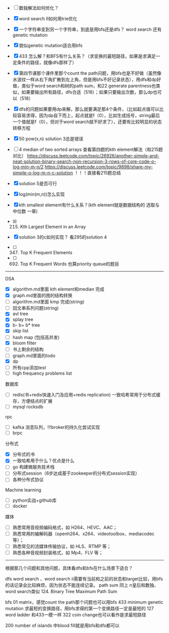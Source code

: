 
- [ ] 数独解法如何优化？
- [x] word search II如何用trie优化

- [x]  一个字符串变到另一个字符串，到底是用bfs还是dfs？ word search 还有genetic mutation
- [x] 貌似genetic mutation适合用bfs
- [x] 433 怎么解？和BFS有什么关系？（求变换的最短路径，如果是求满足一定条件的路径，就像dfs那样了）
- [x] 第四节课那个课件里那个count the path问题，用bfs也是不好做（虽然像水波纹一样从右下角扩散到左上角，但是用bfs不好记录状态），用dfs和dp好做，类似于word search和树的path sum，和22 generate parentness也类似，如果要输出所有路径，dfs合适（518）；如果只要输出次数，那么dp也可以（518）
- [x] dfs的问题如果要用dp来解，那么就要满足那4个条件，（比如起点值可以比较容易求得，因为dp自下而上，起点就是f（0），比如生成括号，string最后一个值就是f（0），但对于word search就不好求了），还要有比较明显的状态转移方程


- [x] 50 pow(x,n) solution 3总是错误

- [ ] 4 median of two sorted arrays 
查看第四题的kth element解法（和215题对比）
https://discuss.leetcode.com/topic/26926/another-simple-and-neat-solution-binary-search-non-recursion-3-rows-of-core-code-o-log-min-m-n/2
https://discuss.leetcode.com/topic/9898/share-my-simple-o-log-m-n-c-solution
！！！直接看215题总结
- [x] solution 5是否可行
- [x] log(min(m,n))怎么实现
- [x] kth smallest element有什么关系？(kth element就是数据结构的 选取与中位数 一章)
- [x] 215. Kth Largest Element in an Array
- [x] solution 3的c如何实现？ 看295的solution 4

- [ ] 347. Top K Frequent Elements
- [ ] 692. Top K Frequent Words
也算priority queue的题目

-----
DSA
- [x] algorithm.md里面 kth element和median 完成
- [x] graph.md里面的图的结构转换
- [ ] algorithm.md里面 kmp 完成(string)
- [ ] 回文串系列问题(string)
- [x] avl tree
- [x] splay tree
- [x] b- b+ b* tree
- [x] skip list
- [ ] hash map (包括高并发)
- [x] bloom filter
- [ ] 书上剩余的结构
- [ ] graph.md里面的todo
- [x] dp
- [ ] 所有cpp添加test
- [ ] high frequency problems list

数据库
- [ ] redis(书+redis快速入门及应用+redis replication)
一致哈希常用于分布式缓存，方便结点的扩展
- [ ] mysql rocksdb

rpc
- [ ] kafka 消息队列，!!!broker的持久化尝试实现
- [ ] brpc

分布式
- [x] 分布式的书
- [x] 一致哈希用于什么？优点是什么
- [ ] go 构建微服务技术栈
- [ ] 分布式session（6步达成基于zookeeper的分布式session实现）
- [ ] 各种分布式协议

Machine learning
- [ ] python实战+github库
- [ ] docker

媒体
- [ ] 熟悉常用音视频编码格式，如 H264、HEVC、AAC；
- [ ] 熟悉常用的编解码器（openh264、x264、videotoolbox、mediacodec 等）；
- [ ] 熟悉常见的流媒体传输协议，如 HLS、RTMP 等；
- [ ] 熟悉各种音视频封装格式，如 Mp4、FLV 等；
--------------------------------------------------------
根据那几个问题和其他问题，具体看dfs和bfs在什么场景下适合？


dfs
word search 、word search ii需要有当前和之前的状态和target比较，用bfs的话记录会比较麻烦，因为状态不能连续记录。
path sum 同上
n皇后和数独、word search类似
124. Binary Tree Maximum Path Sum 


bfs
01 matrix，感觉count the path那个问题也可以用bfs
433 minimum genetic mutation 求最短的变换路径，用bfs求得的第一个变换路径一定是最短的
127 word ladder 和433一模一样
322 coin change也可以看作是求最短路径



200 number of islands 中blood fill就是用bfs和dfs都可以
